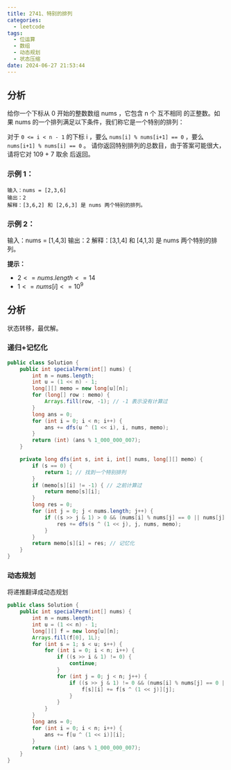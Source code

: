 ```yaml
---
title: 2741、特别的排列
categories:
  - leetcode
tags:
  - 位运算
  - 数组
  - 动态规划
  - 状态压缩
date: 2024-06-27 21:53:44
---
```


## 分析
给你一个下标从 0 开始的整数数组 nums ，它包含 n 个 互不相同 的正整数。如果 nums 的一个排列满足以下条件，我们称它是一个特别的排列：

对于 `0 <= i < n - 1` 的下标 i ，要么 `nums[i] % nums[i+1] == 0` ，要么 `nums[i+1] % nums[i] == 0` 。
请你返回特别排列的总数目，由于答案可能很大，请将它对 109 + 7 取余 后返回。

 

### 示例 1：
```
输入：nums = [2,3,6]
输出：2
解释：[3,6,2] 和 [2,6,3] 是 nums 两个特别的排列。
```
### 示例 2：

输入：nums = [1,4,3]
输出：2
解释：[3,1,4] 和 [4,1,3] 是 nums 两个特别的排列。
 

**提示：**

- $2 <= nums.length <= 14$
- $1 <= nums[i] <= 10^9$

## 分析

状态转移，最优解。

### 递归+记忆化

```java
public class Solution {
    public int specialPerm(int[] nums) {
        int n = nums.length;
        int u = (1 << n) - 1;
        long[][] memo = new long[u][n];
        for (long[] row : memo) {
            Arrays.fill(row, -1); // -1 表示没有计算过
        }
        long ans = 0;
        for (int i = 0; i < n; i++) {
            ans += dfs(u ^ (1 << i), i, nums, memo);
        }
        return (int) (ans % 1_000_000_007);
    }

    private long dfs(int s, int i, int[] nums, long[][] memo) {
        if (s == 0) {
            return 1; // 找到一个特别排列
        }
        if (memo[s][i] != -1) { // 之前计算过
            return memo[s][i];
        }
        long res = 0;
        for (int j = 0; j < nums.length; j++) {
            if ((s >> j & 1) > 0 && (nums[i] % nums[j] == 0 || nums[j] % nums[i] == 0)) {
                res += dfs(s ^ (1 << j), j, nums, memo);
            }
        }
        return memo[s][i] = res; // 记忆化
    }
}
```


### 动态规划

将递推翻译成动态规划

```java
public class Solution {
    public int specialPerm(int[] nums) {
        int n = nums.length;
        int u = (1 << n) - 1;
        long[][] f = new long[u][n];
        Arrays.fill(f[0], 1L);
        for (int s = 1; s < u; s++) {
            for (int i = 0; i < n; i++) {
                if ((s >> i & 1) != 0) {
                    continue;
                }
                for (int j = 0; j < n; j++) {
                    if ((s >> j & 1) != 0 && (nums[i] % nums[j] == 0 || nums[j] % nums[i] == 0)) {
                        f[s][i] += f[s ^ (1 << j)][j];
                    }
                }
            }
        }
        long ans = 0;
        for (int i = 0; i < n; i++) {
            ans += f[u ^ (1 << i)][i];
        }
        return (int) (ans % 1_000_000_007);
    }
}

```